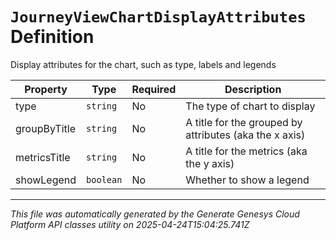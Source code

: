 # `JourneyViewChartDisplayAttributes` Definition

Display attributes for the chart, such as type, labels and legends

| Property | Type | Required | Description |
|----------|------|----------|-------------|
| type | `string` | No | The type of chart to display |
| groupByTitle | `string` | No | A title for the grouped by attributes (aka the x axis) |
| metricsTitle | `string` | No | A title for the metrics (aka the y axis) |
| showLegend | `boolean` | No | Whether to show a legend |

---

*This file was automatically generated by the Generate Genesys Cloud Platform API classes utility on 2025-04-24T15:04:25.741Z*